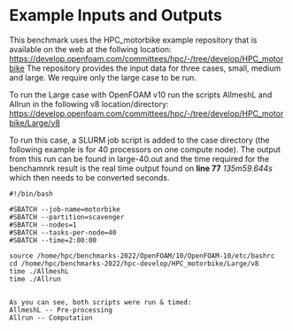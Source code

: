 # Example Inputs and Outputs

This benchmark uses the HPC_motorbike example repository that is available on the web at the follwing location:
https://develop.openfoam.com/committees/hpc/-/tree/develop/HPC_motorbike
The repository provides the input data for three cases, small, medium and large. We require only the large case to be run. 

To run the Large case with OpenFOAM v10 run the scripts AllmeshL and Allrun in the following v8 location/directory:
https://develop.openfoam.com/committees/hpc/-/tree/develop/HPC_motorbike/Large/v8

To run this case, a SLURM job script is added to the case directory (the following example is for 40 processors on one compute node). The output from this run can be found in large-40.out and the time required for the benchamnrk result is the real time output found on **line 77** *135m59.644s* which then needs to be converted seconds.

```shell
#!/bin/bash

#SBATCH --job-name=motorbike
#SBATCH --partition=scavenger
#SBATCH --nodes=1
#SBATCH --tasks-per-node=40
#SBATCH --time=2:00:00

source /home/hpc/benchmarks-2022/OpenFOAM/10/OpenFOAM-10/etc/bashrc
cd /home/hpc/benchmarks-2022/hpc-develop/HPC_motorbike/Large/v8
time ./AllmeshL
time ./Allrun


As you can see, both scripts were run & timed:
AllmeshL -- Pre-processing
Allrun -- Computation
```